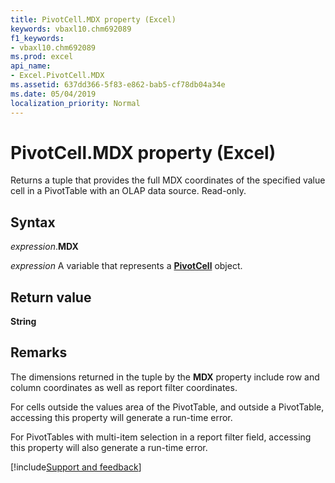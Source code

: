 ```yaml
---
title: PivotCell.MDX property (Excel)
keywords: vbaxl10.chm692089
f1_keywords:
- vbaxl10.chm692089
ms.prod: excel
api_name:
- Excel.PivotCell.MDX
ms.assetid: 637dd366-5f83-e862-bab5-cf78db04a34e
ms.date: 05/04/2019
localization_priority: Normal
---
```



# PivotCell.MDX property (Excel)

Returns a tuple that provides the full MDX coordinates of the specified value cell in a PivotTable with an OLAP data source. Read-only.


## Syntax

_expression_.**MDX**

_expression_ A variable that represents a **[PivotCell](Excel.PivotCell.md)** object.


## Return value

**String**


## Remarks

The dimensions returned in the tuple by the **MDX** property include row and column coordinates as well as report filter coordinates. 

For cells outside the values area of the PivotTable, and outside a PivotTable, accessing this property will generate a run-time error. 

For PivotTables with multi-item selection in a report filter field, accessing this property will also generate a run-time error.




[!include[Support and feedback](~/includes/feedback-boilerplate.md)]